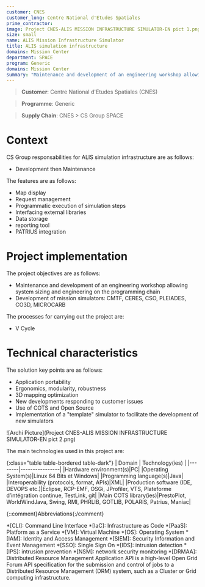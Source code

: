 ```yaml
---
customer: CNES
customer_long: Centre National d'Etudes Spatiales
prime_contractor: 
image: Project CNES-ALIS MISSION INFRASTRUCTURE SIMULATOR-EN pict 1.png
size: small
name: ALIS Mission Infrastructure Simulator
title: ALIS simulation infrastructure
domains: Mission Center
department: SPACE
program: Generic
domains: Mission Center
summary: "Maintenance and development of an engineering workshop allowing system sizing and engineering on the programming chain. Development of mission simulators: CMTF, CERES, CSO, PLEIADES, CO3D, MICROCARB"
---
```


> __Customer__\: Centre National d'Etudes Spatiales (CNES)

> __Programme__\: Generic

> __Supply Chain__\: CNES >  CS Group SPACE


# Context


CS Group responsabilities for ALIS simulation infrastructure are as follows:
* Development then Maintenance



The features are as follows:
* Map display
* Request management
* Programmatic execution of simulation steps
* Interfacing external libraries
* Data storage
* reporting tool
* PATRIUS integration

# Project implementation

The project objectives are as follows:
* Maintenance and development of an engineering workshop allowing system sizing and engineering on the programming chain
* Development of mission simulators: CMTF, CERES, CSO, PLEIADES, CO3D, MICROCARB

The processes for carrying out the project are:
* V Cycle

# Technical characteristics

The solution key points are as follows:
* Application portability
* Ergonomics, modularity, robustness
* 3D mapping optimization
* New developments responding to customer issues
* Use of COTS and Open Source
* Implementation of a "template" simulator to facilitate the development of new simulators

![Archi Picture](Project CNES-ALIS MISSION INFRASTRUCTURE SIMULATOR-EN pict 2.png)

The main technologies used in this project are:

{:class="table table-bordered table-dark"}
| Domain | Technology(ies) |
|--------|----------------|
|Hardware environment(s)|PC|
|Operating System(s)|Linux 64 Bits et Windows|
|Programming language(s)|Java|
|Interoperability (protocols, format, APIs)|XML|
|Production software (IDE, DEVOPS etc.)|Eclipse, RCP-EMF, OSGi, JProfiler, VTS, Plateforme d’intégration continue, TestLink, git|
|Main COTS library(ies)|PrestoPlot, WorldWindJava, Swing, RMI, PHRLIB, GOTLIB, POLARIS, Patrius, Maniac|



{::comment}Abbreviations{:/comment}

*[CLI]: Command Line Interface
*[IaC]: Infrastructure as Code
*[PaaS]: Platform as a Service
*[VM]: Virtual Machine
*[OS]: Operating System
*[IAM]: Identity and Access Management
*[SIEM]: Security Information and Event Management
*[SSO]: Single Sign On
*[IDS]: intrusion detection
*[IPS]: intrusion prevention
*[NSM]: network security monitoring
*[DRMAA]: Distributed Resource Management Application API is a high-level Open Grid Forum API specification for the submission and control of jobs to a Distributed Resource Management (DRM) system, such as a Cluster or Grid computing infrastructure.
